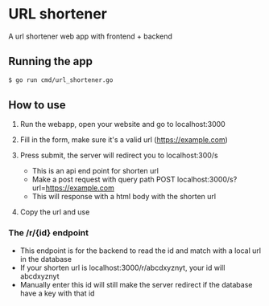 # URL shortener

A url shortener web app with frontend + backend

## Running the app

```bash
$ go run cmd/url_shortener.go
```

## How to use

1. Run the webapp, open your website and go to localhost:3000
2. Fill in the form, make sure it's a valid url (https://example.com)
3. Press submit, the server will redirect you to localhost:300/s

   - This is an api end point for shorten url
   - Make a post request with query path POST localhost:3000/s?url=https://example.com
   - This will response with a html body with the shorten url

4. Copy the url and use

### The /r/{id} endpoint

- This endpoint is for the backend to read the id and match with a local url in the database
- If your shorten url is localhost:3000/r/abcdxyznyt, your id will abcdxyznyt
- Manually enter this id will still make the server redirect if the database have a key with that id
